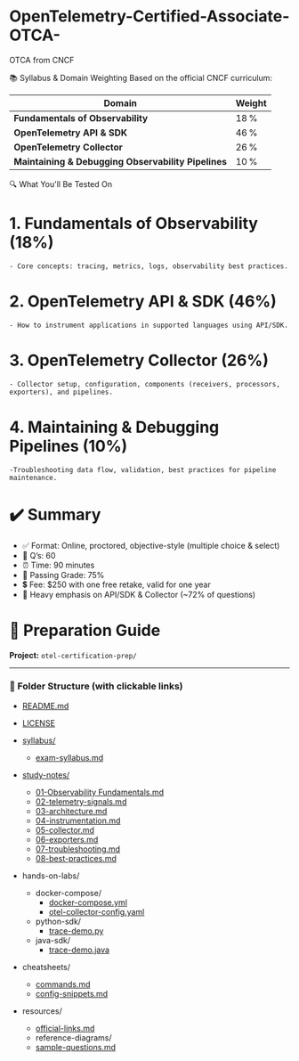 # OpenTelemetry-Certified-Associate-OTCA-
OTCA from CNCF

📚 Syllabus & Domain Weighting
Based on the official CNCF curriculum:

| Domain                                              | Weight |
| --------------------------------------------------- | ------ |
| **Fundamentals of Observability**                   | 18 %   |
| **OpenTelemetry API & SDK**                         | 46 %   |
| **OpenTelemetry Collector**                         | 26 %   |
| **Maintaining & Debugging Observability Pipelines** | 10 %   |

🔍 What You'll Be Tested On
# 1. Fundamentals of Observability (18%)
    - Core concepts: tracing, metrics, logs, observability best practices.
# 2. OpenTelemetry API & SDK (46%)
    - How to instrument applications in supported languages using API/SDK.
# 3. OpenTelemetry Collector (26%)
    - Collector setup, configuration, components (receivers, processors, exporters), and pipelines.
# 4. Maintaining & Debugging Pipelines (10%)
    -Troubleshooting data flow, validation, best practices for pipeline maintenance.

# ✔️ Summary
- ✅ Format: Online, proctored, objective-style (multiple choice & select)
- 📝 Q’s: 60
- ⏰ Time: 90 minutes
- 🎯 Passing Grade: 75%
- 💲 Fee: $250 with one free retake, valid for one year
- 📘 Heavy emphasis on API/SDK & Collector (~72% of questions)

# 📘 Preparation Guide

**Project:** `otel-certification-prep/`

---

### 📁 Folder Structure (with clickable links)

- [README.md](./README.md)  
- [LICENSE](./LICENSE)  

- [syllabus/](https://github.com/Yathishns/OpenTelemetry-Certified-Associate-OTCA-/tree/main/00-syllabus)  
  - [exam-syllabus.md](https://github.com/Yathishns/OpenTelemetry-Certified-Associate-OTCA-/blob/main/00-syllabus/exam-syllabus.md)

- [study-notes/](https://github.com/Yathishns/OpenTelemetry-Certified-Associate-OTCA-/tree/main/01-study-notes)
  - [01-Observability Fundamentals.md](https://github.com/Yathishns/OpenTelemetry-Certified-Associate-OTCA-/blob/main/01-study-notes/Observability%20Fundamentals%20(18%25).md)  
  - [02-telemetry-signals.md](https://github.com/Yathishns/OpenTelemetry-Certified-Associate-OTCA-/blob/main/01-study-notes/02-telemetry-signals.md)  
  - [03-architecture.md](https://github.com/Yathishns/OpenTelemetry-Certified-Associate-OTCA-/blob/main/01-study-notes/03-architecture.md)  
  - [04-instrumentation.md](https://github.com/Yathishns/OpenTelemetry-Certified-Associate-OTCA-/blob/main/01-study-notes/04-instrumentation.md)  
  - [05-collector.md](https://github.com/Yathishns/OpenTelemetry-Certified-Associate-OTCA-/blob/main/01-study-notes/05-collector.md)  
  - [06-exporters.md](https://github.com/Yathishns/OpenTelemetry-Certified-Associate-OTCA-/blob/main/01-study-notes/06-exporters.md)  
  - [07-troubleshooting.md](https://github.com/Yathishns/OpenTelemetry-Certified-Associate-OTCA-/blob/main/01-study-notes/07-troubleshooting.md)  
  - [08-best-practices.md](https://github.com/Yathishns/OpenTelemetry-Certified-Associate-OTCA-/blob/main/01-study-notes/08-best-practices.md)

- hands-on-labs/  
  - docker-compose/  
    - [docker-compose.yml](./hands-on-labs/docker-compose/docker-compose.yml)  
    - [otel-collector-config.yaml](./hands-on-labs/docker-compose/otel-collector-config.yaml)  
  - python-sdk/  
    - [trace-demo.py](./hands-on-labs/python-sdk/trace-demo.py)  
  - java-sdk/  
    - [trace-demo.java](./hands-on-labs/java-sdk/trace-demo.java)

- cheatsheets/  
  - [commands.md](./cheatsheets/commands.md)  
  - [config-snippets.md](./cheatsheets/config-snippets.md)

- resources/  
  - [official-links.md](./resources/official-links.md)  
  - reference-diagrams/  
  - [sample-questions.md](./resources/sample-questions.md)




